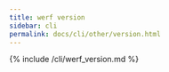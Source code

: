 ```yaml
---
title: werf version
sidebar: cli
permalink: docs/cli/other/version.html
---
```


{% include /cli/werf_version.md %}
